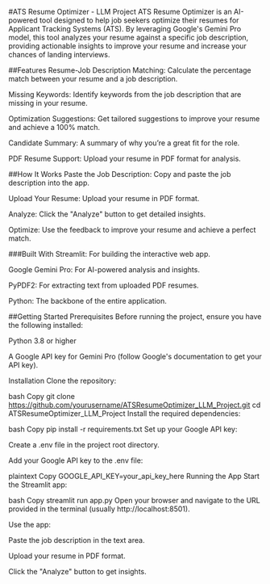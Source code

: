 #ATS Resume Optimizer - LLM Project
ATS Resume Optimizer is an AI-powered tool designed to help job seekers optimize their resumes for Applicant Tracking Systems (ATS). By leveraging Google's Gemini Pro model, this tool analyzes your resume against a specific job description, providing actionable insights to improve your resume and increase your chances of landing interviews.

##Features
Resume-Job Description Matching: Calculate the percentage match between your resume and a job description.

Missing Keywords: Identify keywords from the job description that are missing in your resume.

Optimization Suggestions: Get tailored suggestions to improve your resume and achieve a 100% match.

Candidate Summary: A summary of why you’re a great fit for the role.

PDF Resume Support: Upload your resume in PDF format for analysis.

##How It Works
Paste the Job Description: Copy and paste the job description into the app.

Upload Your Resume: Upload your resume in PDF format.

Analyze: Click the "Analyze" button to get detailed insights.

Optimize: Use the feedback to improve your resume and achieve a perfect match.

###Built With
Streamlit: For building the interactive web app.

Google Gemini Pro: For AI-powered analysis and insights.

PyPDF2: For extracting text from uploaded PDF resumes.

Python: The backbone of the entire application.

##Getting Started
Prerequisites
Before running the project, ensure you have the following installed:

Python 3.8 or higher

A Google API key for Gemini Pro (follow Google's documentation to get your API key).

Installation
Clone the repository:

bash
Copy
git clone https://github.com/yourusername/ATSResumeOptimizer_LLM_Project.git
cd ATSResumeOptimizer_LLM_Project
Install the required dependencies:

bash
Copy
pip install -r requirements.txt
Set up your Google API key:

Create a .env file in the project root directory.

Add your Google API key to the .env file:

plaintext
Copy
GOOGLE_API_KEY=your_api_key_here
Running the App
Start the Streamlit app:

bash
Copy
streamlit run app.py
Open your browser and navigate to the URL provided in the terminal (usually http://localhost:8501).

Use the app:

Paste the job description in the text area.

Upload your resume in PDF format.

Click the "Analyze" button to get insights.

